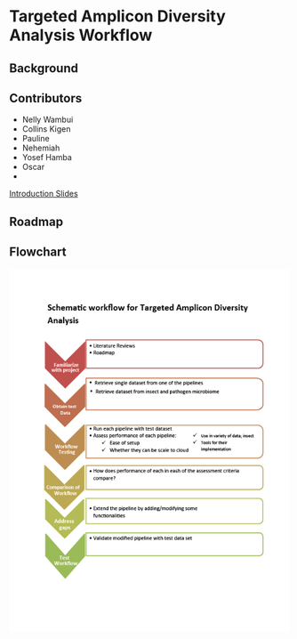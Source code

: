 # Targeted Amplicon Diversity Analysis Workflow
## Background
## Contributors
* Nelly Wambui
* Collins Kigen
* Pauline 
* Nehemiah
* Yosef Hamba
* Oscar
* 
[Introduction Slides](https://docs.google.com/presentation/d/1fmbqqOnMQ3WQKu0dP-zJyqv4fpq__JhRto6WCP71jR4/edit#slide=id.p1)
## Roadmap
## Flowchart
<img src="https://github.com/Nelly-Wambui/16S-rRNA_Miniproject/blob/main/Flowchart.jpg" />
